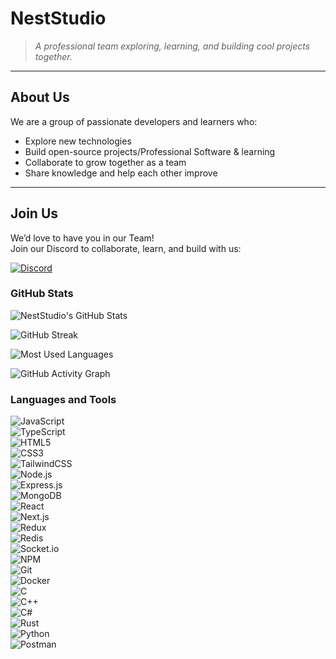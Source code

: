 #  NestStudio  

> *A professional team exploring, learning, and building cool projects together.*  

---

##  About Us  
We are a group of passionate developers and learners who:  
-  Explore new technologies 
-  Build open-source projects/Professional Software & learning  
-  Collaborate to grow together as a team  
-  Share knowledge and help each other improve  

---

##  Join Us  

 We’d love to have you in our Team!  
Join our Discord to collaborate, learn, and build with us:  

[![Discord](https://img.shields.io/badge/Join%20Our%20Discord-5865F2?style=for-the-badge&logo=discord&logoColor=white)](https://discord.gg/xJj79xFpaM)


###  GitHub Stats  

![NestStudio's GitHub Stats](https://github-readme-stats.vercel.app/api?username=NestStudio&show_icons=true&theme=tokyonight)  

![GitHub Streak](https://streak-stats.demolab.com?user=NestStudio&theme=tokyonight&border_radius=10)  

![Most Used Languages](https://github-readme-stats.vercel.app/api/top-langs/?username=NestStudio&layout=compact&theme=tokyonight)  




![GitHub Activity Graph](https://github-readme-activity-graph.vercel.app/graph?username=NestStudio&theme=tokyo-night)







###  Languages and Tools  

![JavaScript](https://img.shields.io/badge/JavaScript-F7DF1E?style=for-the-badge&logo=javascript&logoColor=000)  
![TypeScript](https://img.shields.io/badge/TypeScript-3178C6?style=for-the-badge&logo=typescript&logoColor=fff)  
![HTML5](https://img.shields.io/badge/HTML5-E34F26?style=for-the-badge&logo=html5&logoColor=fff)  
![CSS3](https://img.shields.io/badge/CSS3-1572B6?style=for-the-badge&logo=css3&logoColor=fff)  
![TailwindCSS](https://img.shields.io/badge/TailwindCSS-06B6D4?style=for-the-badge&logo=tailwindcss&logoColor=fff)  
![Node.js](https://img.shields.io/badge/Node.js-339933?style=for-the-badge&logo=node.js&logoColor=fff)  
![Express.js](https://img.shields.io/badge/Express.js-000000?style=for-the-badge&logo=express&logoColor=fff)  
![MongoDB](https://img.shields.io/badge/MongoDB-47A248?style=for-the-badge&logo=mongodb&logoColor=fff)  
![React](https://img.shields.io/badge/React-61DAFB?style=for-the-badge&logo=react&logoColor=000)  
![Next.js](https://img.shields.io/badge/Next.js-000000?style=for-the-badge&logo=nextdotjs&logoColor=fff)  
![Redux](https://img.shields.io/badge/Redux-764ABC?style=for-the-badge&logo=redux&logoColor=fff)  
![Redis](https://img.shields.io/badge/Redis-DC382D?style=for-the-badge&logo=redis&logoColor=fff)  
![Socket.io](https://img.shields.io/badge/Socket.io-010101?style=for-the-badge&logo=socketdotio&logoColor=fff)  
![NPM](https://img.shields.io/badge/NPM-CB3837?style=for-the-badge&logo=npm&logoColor=fff)  
![Git](https://img.shields.io/badge/Git-F05032?style=for-the-badge&logo=git&logoColor=fff)  
![Docker](https://img.shields.io/badge/Docker-2496ED?style=for-the-badge&logo=docker&logoColor=fff)  
![C](https://img.shields.io/badge/C-A8B9CC?style=for-the-badge&logo=c&logoColor=000)  
![C++](https://img.shields.io/badge/C++-00599C?style=for-the-badge&logo=cplusplus&logoColor=fff)  
![C#](https://img.shields.io/badge/C%23-239120?style=for-the-badge&logo=csharp&logoColor=fff)  
![Rust](https://img.shields.io/badge/Rust-000000?style=for-the-badge&logo=rust&logoColor=fff)  
![Python](https://img.shields.io/badge/Python-3776AB?style=for-the-badge&logo=python&logoColor=fff)  
![Postman](https://img.shields.io/badge/Postman-FF6C37?style=for-the-badge&logo=postman&logoColor=fff)  
